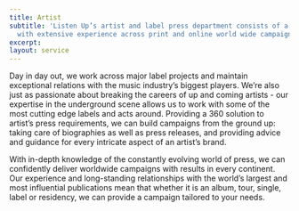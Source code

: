 ```yaml
---
title: Artist
subtitle: 'Listen Up’s artist and label press department consists of a large team
  with extensive experience across print and online world wide campaigns. '
excerpt:
layout: service
---
```


Day in day out, we work across major label projects and maintain exceptional relations with the music industry’s biggest players. We’re also just as passionate about breaking the careers of up and coming artists - our expertise in the underground scene allows us to work with some of the most cutting edge labels and acts around. Providing a 360 solution to artist’s press requirements, we can build campaigns from the ground up: taking care of biographies as well as press releases, and providing advice and guidance for every intricate aspect of an artist’s brand. 

With in-depth knowledge of the constantly evolving world of press, we can confidently deliver worldwide campaigns with results in every continent. Our experience and long-standing relationships with the world’s largest and most influential publications mean that whether it is an album, tour, single, label or residency, we can provide a campaign tailored to your needs.
